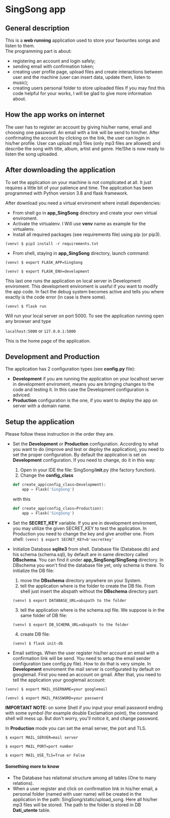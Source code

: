 # SingSong app

## General description
This is a **web running** application used to store your favourites songs and listen to them.  
The programming part is about:
- registering an account and login safely;
- sending email with confirmation token;
- creating user profile page, upload files and create interactions between user and
the machine (user can insert data, update them, listen to music);
- creating users personal folder to store uploaded files
If you may find this code helpful for your works, I will be glad to give more information about.


## How the app works on internet
The user has to register an account by giving his/her name, email and choosing
one password. An email with a link will be send to him/her. After confirmating the
account by clicking on the link, the user can login in his/her profile.
User can upload mp3 files (only mp3 files are allowed) and describe the song with
title, album, artist and genre.
He/She is now ready to listen the song uploaded.


## After downloading the application
To set the application on your machine is not complicated at all. It just requires
a little bit of your patience and time.
The application has been programmed with Python version 3.8 and flask framework.

After download you need a virtual enviroment where install dependencies:
- From shell go in **app_SingSong** directory and create your own virtual enviroment.
- Activate the virtualenv. I Will use **venv** name as example for the virtualenv.
- Install all required packages (see requirements file) using pip (or pip3).

`(venv) $ pip3 install -r requirements.txt`

- From shell, staying in **app_SingSong** directory, launch command:

`(venv) $ export FLASK_APP=SingSong`

`(venv) $ export FLASK_ENV=development`

This last one runs the application on local server in Development enviroment.
This development enviroment is useful if you want to modify the app code. In fact the debug system
becomes active and tells you where exactly is the code error (in case is there some).

`(venv) $ flask run`

Will run your local server on port 5000.
To see the application running open any browser and type

`localhost:5000` or `127.0.0.1:5000`

This is the home page of the application.


## Development and Production
The application has 2 configuration types (see **config.py** file):
- **Development** if you are running the application on your localhost server in development enviroment, means you are bringing changes to the code and testing it. In this case the Development configuration is adviced.
- **Production** configuration is the one, if you want to deploy the app on server with a domain name.


## Setup the application
Please follow these instruction in the order they are.
- Set the **Development** or **Production** configuration.
According to what you want to do (improve and test or deploy the application), you
need to set the proper configuration. By default the application is set on **Development** configuration.
If you need to change, do it in this way:
  1. Open in your IDE the file: SingSong/__init__.py (the factory function).
  2. Change the **config_class**
  ```python
  def create_app(config_class=Development):
      app = Flask('SingSong')
  ```

  with this
  ```python
  def create_app(config_class=Production):
      app = Flask('SingSong')
  ```
- Set the **SECRET_KEY** variable. If you are in development enviroment, you may utilize the given SECRET_KEY to test the application. In Production you need to change the key and give another one. From shell:
`(venv) $ export SECRET_KEY=b'secretkey'`

- Initialize Database **sqlite3** from shell.
Database file (Database.db) and his schema (schema.sql), by default are in same
directory called **DBschema**. You can find it under **app_SingSong/SingSong** directory.
In DBschema you won't find the database file yet, only schema is there. To initialize
the DB file:
  1. move the **DBschema** directory anywhere on your System.
  2. tell the application where is the folder to create the DB file.
  From shell just insert the abspath without the **DBschema** directory part:
  
  `(venv) $ export DATABASE_URL=abspath to the folder`
  
  3. tell the application where is the schema.sql file. We suppose is in the same folder
  of DB file:
  
  `(venv) $ export DB_SCHEMA_URL=abspath to the folder`
  
  4. create DB file:

  `(venv) $ flask init-db`

- Email settings.
When the user register his/her account an email with a confirmation link will be send.
You need to setup the email sender configuration (see config.py file).
How to do that is very simple.
In **Development** enviroment the mail server is configurated by default on googlemail.
First you need an account on gmail. After that, you need to tell the application
your googlemail account:

`(venv) $ export MAIL_USERNAME=your googlemail`

`(venv) $ export MAIL_PASSWORD=your password`

**IMPORTANT NOTE:** on some Shell if you input your email password ending with some
symbol (for example double Exclamation point), the command shell will mess up.
But don't worry, you'll notice it, and change password.


In **Production** mode you can set the email server, the port and TLS.

`$ export MAIL_SERVER=mail server`

`$ export MAIL_PORT=port number`

`$ export MAIL_USE_TLS=True or False`

#### Something more to know
- The Database has relational structure among all tables (One to many relations).
- When a user register and click on confirmation link in his/her email, a personal
folder (named with user name) will be created in the application in the path:
SingSong/static/upload_song. Here all his/her mp3 files will be stored. The path
to the folder is stored in DB **Dati_utente** table.

